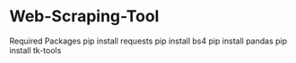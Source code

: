 # Web-Scraping-Tool

Required Packages
pip install requests
pip install bs4
pip install pandas
pip install tk-tools
